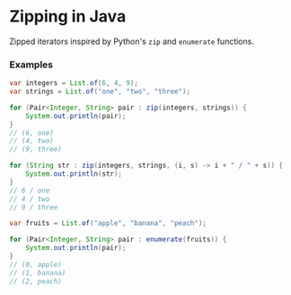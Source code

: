 # Zipping in Java

Zipped iterators inspired by Python's `zip` and `enumerate` functions.

### Examples

```java
var integers = List.of(6, 4, 9);
var strings = List.of("one", "two", "three");

for (Pair<Integer, String> pair : zip(integers, strings)) {
    System.out.println(pair);
}
// (6, one)
// (4, two)
// (9, three)

for (String str : zip(integers, strings, (i, s) -> i + " / " + s)) {
    System.out.println(str);
}
// 6 / one
// 4 / two
// 9 / three

var fruits = List.of("apple", "banana", "peach");

for (Pair<Integer, String> pair : enumerate(fruits)) {
    System.out.println(pair);
}
// (0, apple)
// (1, banana)
// (2, peach)
```